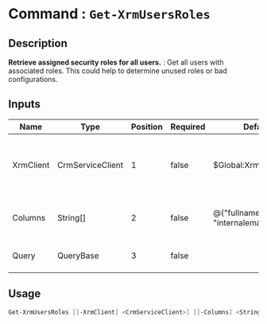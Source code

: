 ﻿# Command : `Get-XrmUsersRoles` 

## Description

**Retrieve assigned security roles for all users.** : Get all users with associated roles. This could help to determine unused roles or bad configurations.

## Inputs

Name|Type|Position|Required|Default|Description
----|----|--------|--------|-------|-----------
XrmClient|CrmServiceClient|1|false|$Global:XrmClient|Xrm connector initialized to target instance. Use latest one by default. (CrmServiceClient)
Columns|String[]|2|false|@("fullname", "internalemailaddress")|Specify expected columns to retrieve. (Default : all columns)
Query|QueryBase|3|false||Query used to select user records.


## Usage

```Powershell 
Get-XrmUsersRoles [[-XrmClient] <CrmServiceClient>] [[-Columns] <String[]>] [[-Query] <QueryBase>] [<CommonParameters>]
``` 


